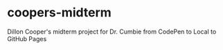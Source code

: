 # coopers-midterm
Dillon Cooper's midterm project for Dr. Cumbie from CodePen to Local to GitHub Pages
